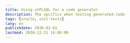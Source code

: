 ```yaml
---
title: Using utPLSQL for a code generator
description: The spcifics when testing generated code
tags: [oracle, unit-tests]
lang: en
publishdate: 2030-01-01
lastmod: 2030-12-31 14:00:00
---
```


